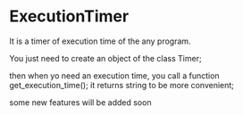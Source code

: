 # ExecutionTimer
It is a timer of execution time of the any program.

You just need to create an object of the class Timer;

then when yo need an execution time, you call a function get_execution_time(); it returns string to be more convenient;

some new features will be added soon
